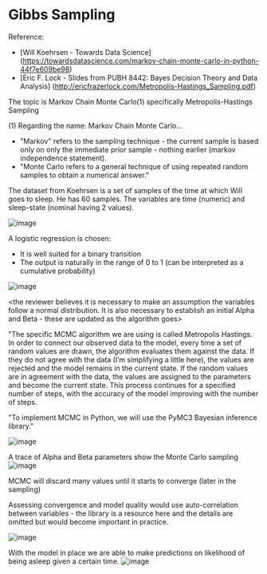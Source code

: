 # Gibbs Sampling
Reference:
* [Will Koehrsen - Towards Data Science] (https://towardsdatascience.com/markov-chain-monte-carlo-in-python-44f7e609be98)
* [Eric F. Lock - Slides from PUBH 8442: Bayes Decision Theory and Data Analysis] (http://ericfrazerlock.com/Metropolis-Hastings_Sampling.pdf) 

The topic is Markov Chain Monte Carlo(1) specifically Metropolis-Hastings Sampling

(1) Regarding the name: Markov Chain Monte Carlo...
* "Markov" refers to the sampling technique - the current sample is based only on only the immediate prior sample - nothing earlier (markov independence statement).
* "Monte Carlo refers to a general technique of using repeated random samples to obtain a numerical answer."

The dataset from Koehrsen is a set of samples of the time at which Will goes to sleep. He has 60 samples. The variables are time (numeric) and sleep-state (nominal having 2 values).

![image](https://user-images.githubusercontent.com/4664692/158041138-03f769de-ecdd-4cb8-9c32-3daa957e1ce0.png)

A logistic regression is chosen:
* It is well suited for a binary transition
* The output is naturally in the range of 0 to 1 (can be interpreted as a cumulative probability)

![image](https://user-images.githubusercontent.com/4664692/158042200-79093b41-4738-47eb-b755-d98d2a38a212.png)

<the reviewer believes it is necessary to make an assumption the variables follow a normal distribution.  It is also necessary to establish an initial Alpha and Beta - these are updated as the algorithm goes>

"The specific MCMC algorithm we are using is called Metropolis Hastings. In order to connect our observed data to the model, every time a set of random values are drawn, the algorithm evaluates them against the data. If they do not agree with the data (I’m simplifying a little here), the values are rejected and the model remains in the current state. If the random values are in agreement with the data, the values are assigned to the parameters and become the current state. This process continues for a specified number of steps, with the accuracy of the model improving with the number of steps.
  
"To implement MCMC in Python, we will use the PyMC3 Bayesian inference library."
 
 ![image](https://user-images.githubusercontent.com/4664692/158041891-6d123b3b-dad7-40f1-8b19-52686c795183.png)

A trace of Alpha and Beta parameters show the Monte Carlo sampling
![image](https://user-images.githubusercontent.com/4664692/158041914-a7796adc-e5a9-4d95-ad38-8f7f87199580.png)

MCMC will discard many values until it starts to converge (later in the sampling)

Assessing convergence and model quality would use auto-correlation between variables - the library is a resource here and the details are omitted but would become important in practice.

![image](https://user-images.githubusercontent.com/4664692/158042024-9eb0cfa9-31cd-45d3-94be-bb2e78b5be6a.png)

With the model in place we are able to make predictions on likelihood of being asleep given a certain time.
![image](https://user-images.githubusercontent.com/4664692/158042118-fb00596f-6968-4670-8c91-56a724968fea.png)


  
